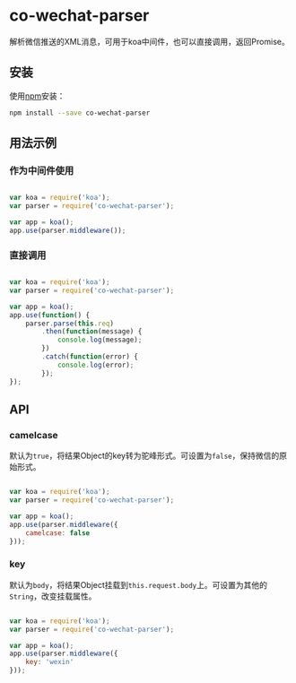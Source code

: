 # co-wechat-parser

解析微信推送的XML消息，可用于koa中间件，也可以直接调用，返回Promise。

## 安装

使用[npm](https://www.npmjs.com/package/co-wechat-parser)安装：

```bash
npm install --save co-wechat-parser
```

## 用法示例

### 作为中间件使用

```javascript

var koa = require('koa');
var parser = require('co-wechat-parser');

var app = koa();
app.use(parser.middleware());
```

### 直接调用

```javascript

var koa = require('koa');
var parser = require('co-wechat-parser');

var app = koa();
app.use(function() {
	parser.parse(this.req)
		.then(function(message) {
			console.log(message);
		})
		.catch(function(error) {
			console.log(error);
		});
});
```

## API

### camelcase

默认为`true`，将结果Object的key转为驼峰形式。可设置为`false`，保持微信的原始形式。

```javascript

var koa = require('koa');
var parser = require('co-wechat-parser');

var app = koa();
app.use(parser.middleware({
    camelcase: false
}));
```

### key

默认为`body`，将结果Object挂载到`this.request.body`上。可设置为其他的`String`，改变挂载属性。

```javascript

var koa = require('koa');
var parser = require('co-wechat-parser');

var app = koa();
app.use(parser.middleware({
    key: 'wexin'
}));
```